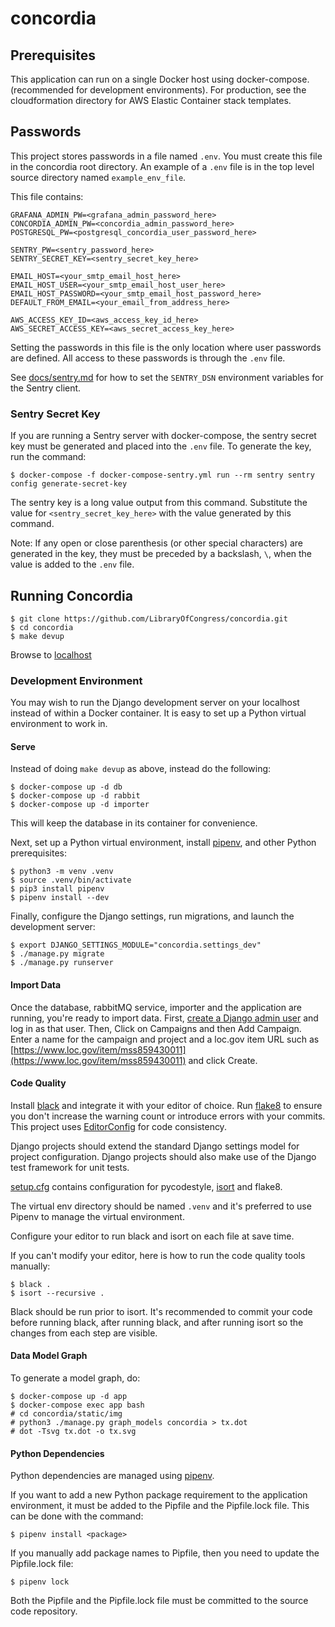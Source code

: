 # concordia

## Prerequisites

This application can run on a single Docker host using docker-compose. 
(recommended for development environments). For production, see the 
cloudformation directory for AWS Elastic Container stack templates.

## Passwords

This project stores passwords in a file named `.env`. You must create this 
file in the concordia root directory. An example of a `.env` file is in 
the top level source directory named `example_env_file`.

This file contains:

    GRAFANA_ADMIN_PW=<grafana_admin_password_here>
    CONCORDIA_ADMIN_PW=<concordia_admin_password_here>
    POSTGRESQL_PW=<postgresql_concordia_user_password_here>

    SENTRY_PW=<sentry_password_here>
    SENTRY_SECRET_KEY=<sentry_secret_key_here>

    EMAIL_HOST=<your_smtp_email_host_here>
    EMAIL_HOST_USER=<your_smtp_email_host_user_here>
    EMAIL_HOST_PASSWORD=<your_smtp_email_host_password_here>
    DEFAULT_FROM_EMAIL=<your_email_from_address_here>

    AWS_ACCESS_KEY_ID=<aws_access_key_id_here>
    AWS_SECRET_ACCESS_KEY=<aws_secret_access_key_here>

Setting the passwords in this file is the only location where user
passwords are defined. All access to these passwords is through the `.env`
file.

See [docs/sentry.md](docs/sentry.md) for how to set the `SENTRY_DSN` environment 
variables for the Sentry client.


### Sentry Secret Key

If you are running a Sentry server with docker-compose, the sentry 
secret key must be generated and placed into the `.env` file.
To generate the key, run the command:

    $ docker-compose -f docker-compose-sentry.yml run --rm sentry sentry config generate-secret-key

The sentry key is a long value output from this command. Substitute the
value for `<sentry_secret_key_here>` with the value generated by this
command.

Note: If any open or close parenthesis (or other special characters) are 
generated in the key, they
must be preceded by a backslash, `\`, when the value is added to the
`.env` file.


## Running Concordia

    $ git clone https://github.com/LibraryOfCongress/concordia.git
    $ cd concordia
    $ make devup

Browse to [localhost](http://localhost)

### Development Environment

You may wish to run the Django development server on your localhost
instead of within a Docker container. It is easy to set up a Python
virtual environment to work in.

#### Serve

Instead of doing `make devup` as above, instead do the following:

    $ docker-compose up -d db
    $ docker-compose up -d rabbit
    $ docker-compose up -d importer

This will keep the database in its container for convenience.

Next, set up a Python virtual environment, 
install [pipenv](https://docs.pipenv.org/), and other Python prerequisites:

    $ python3 -m venv .venv
    $ source .venv/bin/activate
    $ pip3 install pipenv
    $ pipenv install --dev

Finally, configure the Django settings, run migrations, and launch the
development server:

    $ export DJANGO_SETTINGS_MODULE="concordia.settings_dev"
    $ ./manage.py migrate
    $ ./manage.py runserver

#### Import Data

Once the database, rabbitMQ service, importer and the application 
are running, you're ready to import data. 
First, [create a Django admin user](https://docs.djangoproject.com/en/2.1/intro/tutorial02/#creating-an-admin-user) 
and log in as that user.
Then, Click on Campaigns and then Add Campaign. Enter a name for the campaign 
and project and a loc.gov item URL such as 
[https://www.loc.gov/item/mss859430011](https://www.loc.gov/item/mss859430011) and click Create.

#### Code Quality

Install [black](https://pypi.org/project/black/) and integrate it
with your editor of choice. Run [flake8](http://flake8.pycqa.org/en/latest/) 
to ensure you don't increase
the warning count or introduce errors with your commits. This project
uses [EditorConfig](https://editorconfig.org) for code consistency.

Django projects should extend the standard Django settings model for
project configuration. Django projects should also make use of the
Django test framework for unit tests.

[setup.cfg](setup.cfg) contains configuration for 
pycodestyle, [isort](https://pypi.org/project/isort/) and flake8.

The virtual env directory should be named `.venv` and it's preferred to
use Pipenv to manage the virtual environment.

Configure your editor to run black and isort on each file at save time.

If you can't modify your editor, here is how to run the code quality
tools manually:

    $ black .
    $ isort --recursive .

Black should be run prior to isort. It's recommended to commit your code
before running black, after running black, and after running isort so
the changes from each step are visible.

#### Data Model Graph

To generate a model graph, do:

    $ docker-compose up -d app
    $ docker-compose exec app bash
    # cd concordia/static/img
    # python3 ./manage.py graph_models concordia > tx.dot
    # dot -Tsvg tx.dot -o tx.svg

#### Python Dependencies

Python dependencies are managed using [pipenv](https://docs.pipenv.org/).

If you want to add a new Python package requirement to the application
environment, it must be added to the Pipfile and the Pipfile.lock file.
This can be done with the command:

    $ pipenv install <package>

If you manually add package names to Pipfile, then you need to update
the Pipfile.lock file:

    $ pipenv lock

Both the Pipfile and the Pipfile.lock file must be committed to the
source code repository.
